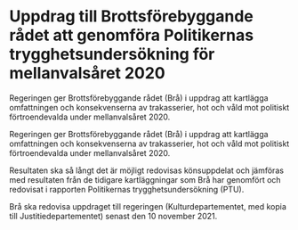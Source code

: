 # Uppdrag till Brottsförebyggande rådet att genomföra Politikernas trygghetsundersökning för mellanvalsåret 2020

Regeringen ger Brottsförebyggande rådet (Brå) i uppdrag att kartlägga omfattningen och konsekvenserna av trakasserier, hot och våld mot politiskt förtroendevalda under mellanvalsåret 2020.

Regeringen ger Brottsförebyggande rådet (Brå) i uppdrag att kartlägga omfattningen och konsekvenserna av trakasserier, hot och våld mot politiskt förtroendevalda under mellanvalsåret 2020.

Resultaten ska så långt det är möjligt redovisas könsuppdelat och jämföras med resultaten från de tidigare kartläggningar som Brå har genomfört och redovisat i rapporten Politikernas trygghetsundersökning (PTU).

Brå ska redovisa uppdraget till regeringen (Kulturdepartementet, med kopia till Justitiedepartementet) senast den 10 november 2021.
